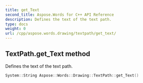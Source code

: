 ```yaml
---
title: get_Text
second_title: Aspose.Words for C++ API Reference
description: Defines the text of the text path. 
type: docs
weight: 0
url: /cpp/aspose.words.drawing/textpath/get_text/
---
```

## TextPath.get_Text method


Defines the text of the text path.

```cpp
System::String Aspose::Words::Drawing::TextPath::get_Text()
```

